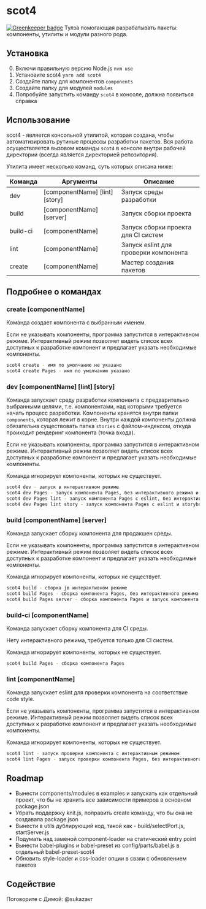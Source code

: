 # scot4

[![Greenkeeper badge](https://badges.greenkeeper.io/Travelab/scot4.svg)](https://greenkeeper.io/)
Тулза помогающая разрабатывать пакеты: компоненты, утилиты и модули разного рода.

## Установка
0. Включи правильную версию Node.js `nvm use`
1. Установите scot4 `yarn add scot4`
2. Создайте папку для компонентов `components`
3. Создайте папку для модулей `modules`
4. Попробуйте запустить команду `scot4` в консоле, должна появиться справка

## Использование
scot4 - является консольной утилитой, которая создана, чтобы автоматизировать рутиные процессы разработки пакетов. Вся работа осуществляется вызовом команды `scot4` в консоле внутри рабочей директории (всегда является директорией репозитория).

Утилита имеет несколько команд, суть которых описана ниже:

Команда  | Аргументы                           | Описание
---------|-------------------------------------|------------------------
dev      | [componentName] [lint] [story]      | Запуск среды разработки
build    | [componentName] [server]            | Запуск сборки проекта
build-ci | [componentName]                     | Запуск сборки проекта для CI систем
lint     | [componentName]                     | Запуск eslint для проверки компонента
create   | [componentName]                     | Мастер создания пакетов

## Подробнее о командах

### create [componentName]
Команда создает компонента с выбранным именем.

Если не указывать компоненты, программа запустится в интерактивном режиме. Интерактивный режим позволяет видеть список всех доступных к разработке компонент и предлагает указать необходимые компоненты.

```bash
scot4 create - имя по умолчанию не указано
scot4 create Pages - имя по умолчанию указано
```

### dev [componentName] [lint] [story]
Команда запускает среду разработки компонента с предварительно выбранными целями, т.е. компонентами, над которыми требуется начать процесс разработки. Компоненты хранятся внутри папки `components`, которая лежит в корне. Внутри каждой компоненты должна обязательна существовать папка `stories` с файлом-индексом, откуда проиходит рендеринг компонента (точка входа).

Если не указывать компоненты, программа запустится в интерактивном режиме. Интерактивный режим позволяет видеть список всех доступных к разработке компонент и предлагает указать необходимые компоненты.

Команда игнорирует компоненты, которых не существует.

```bash
scot4 dev - запуск в интерактивном режиме
scot4 dev Pages - запуск компонента Pages, без интерактивного режима и storybook
scot4 dev Pages lint - запуск компонента Pages с eslint, без интерактивного режима и storybook
scot4 dev Pages lint story - запуск компонента Pages с eslint и storybook, без интерактивного режима
```

### build [componentName] [server]
Команда запускает сборку компонента для продакшен среды.

Если не указывать компоненты, программа запустится в интерактивном режиме. Интерактивный режим позволяет видеть список всех доступных к разработке компонент и предлагает указать необходимые компоненты.

Команда игнорирует компоненты, которых не существует.

```bash
scot4 build - сборка jв интерактивном режиме
scot4 build Pages - сборка компонента Pages, без интерактивного режима
scot4 build Pages server - сборка компонента Pages и запуск компонента на сервере, без интерактивного режима
```

### build-ci [componentName]
Команда запускает сборку компонента для CI среды.

Нету интерактивного режима, требуется только для CI систем.

Команда игнорирует компоненты, которых не существует.

```bash
scot4 build Pages - сборка компонента Pages
```

### lint [componentName]
Команда запускает eslint для проверки компонента на соответствие code style.

Если не указывать компоненты, программа запустится в интерактивном режиме. Интерактивный режим позволяет видеть список всех доступных к разработке компонент и предлагает указать необходимые компоненты.

Команда игнорирует компоненты, которых не существует.

```bash
scot4 lint - запуск проверки компонента с интерактивным режимом
scot4 lint Pages - запуск проверки компонента Pages, без интерактивного режима
```

## Roadmap
* Вынести components/modules в examples и запускать как отдельный проект, что бы не хранить все зависимости примеров в основном package.json
* Убрать поддержку knit.js, поправить create команду, что бы она не создавала package.json
* Вынести в utils дублирующий код, такой как - build/selectPort.js, startServer.js
* Подумать над заменой component-loader на статический entry point
* Вынести babel-plugins и babel-preset из config/parts/babel.js в отдельный babel-preset-scot4
* Обновить style-loader и css-loader опции в свзяи с обновлением пакетов

## Содействие
Поговорите с Димой: @sukazavr

